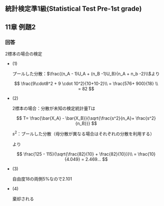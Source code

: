## 統計検定準1級(Statistical Test Pre-1st grade)
## 11章 例題2

### 回答

2標本の場合の検定

- (1)
    
    プールした分散：$\frac{(n_A - 1)U_A + (n_B -1)U_B}{n_A + n_b -2}\\$より
    
    $$
    \frac{9\cdot8^2 + 9 \cdot 10^2}{10+10-2}\\
    = \frac{576+ 900}{18} \\
    = 82
    $$
    
- (2)
    
    2標本の場合：分散が未知の検定統計量Tは
    
    $$
    T= \frac{\bar{X_A} - \bar{X_B}}{\sqrt{\frac{s^2}{n_A}+ \frac{s^2}{n_B}}}
    $$
    
    $s^2$：プールした分散（母分散が異なる場合はそれぞれの分散を利用する）
    
    より
    
    $$
    \frac{125 - 115}{\sqrt{\frac{82}{10} + \frac{82}{10}}}\\
    = \frac{10}{4.049} = 2.469...
    $$
    
- (3)
    
    自由度18の両側5%なので2.101
    
- (4)
    
    棄却される